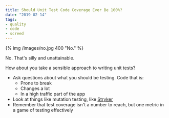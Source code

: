 ```yaml
---
title: Should Unit Test Code Coverage Ever Be 100%?
date: "2019-02-14"
tags:
- quality
- code
- screed
---
```

{% img /images/no.jpg 400 "No." %}

No. That's silly and unattainable.

How about you take a sensible approach to writing unit tests? 
* Ask questions about what you should be testing. Code that is:
	* Prone to break
	* Changes a lot
	* In a high traffic part of the app
* Look at things like mutation testing, like [Stryker]((stryker-mutator.io))
* Remember that test coverage isn't a number to reach, but one metric in a game of testing effectively